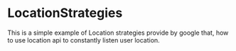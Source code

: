 # LocationStrategies
This is a simple example of Location strategies provide by google that, how to use location api to constantly listen user location.

